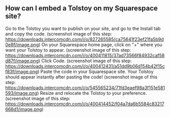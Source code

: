 ## How can I embed a Tolstoy on my Squarespace site?

Go to the Tolstoy you want to publish on your site, and go to the Install tab and copy the code. (screenshot image of this step: https://downloads.intercomcdn.com/i/o/827265585/ca75641f23ef21fa5b9d0e8f/image.png)
On your Squarespace home page, click on "+" where you want your Tolstoy to appear. (screenshot image of this step: https://downloads.intercomcdn.com/i/o/400411815/37ad73566f84932caf58d87f/image.png)
Click Code. (screenshot image of this step: https://downloads.intercomcdn.com/i/o/400412431/a51dd9b06d154b42f15cf83f/image.png)
Paste the code in your Squarespace site. Your Tolstoy should appear instantly after pasting the code! (screenshot image of this step: https://downloads.intercomcdn.com/i/o/545565234/71fd3eaef98a3f151e581593/image.png)
Resize and relocate the Tolstoy to your preference. (screenshot image of this step: https://downloads.intercomcdn.com/i/o/400414452/f04a7da6b5584c83217668d1/image.png)

